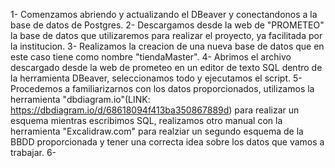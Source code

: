 1-  Comenzamos abriendo y actualizando el DBeaver y conectandonos a la base de datos de Postgres.
2-  Descargamos desde la web de "PROMETEO" la base de datos que utilizaremos para realizar el proyecto, ya facilitada por la institucion.
3-  Realizamos la creacion de una nueva base de datos que en este caso tiene como nombre "tiendaMaster".
4-  Abrimos el archivo descargado desde la web de prometeo en un editor de texto SQL dentro de la herramienta DBeaver, seleccionamos todo y ejecutamos el script.
5-  Procedemos a familiarizarnos con los datos proporcionados, utilizamos la herramienta "dbdiagram.io"(LINK: https://dbdiagram.io/d/68618094f413ba350867889d) para realizar un esquema mientras escribimos SQL, realizamos otro manual con la herramienta "Excalidraw.com" para realziar un segundo esquema de la BBDD proporcionada y tener una correcta idea sobre los datos que vamos a trabajar.
6-  
